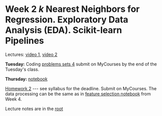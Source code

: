 # Week 2 *k* Nearest Neighbors for Regression. Exploratory Data Analysis (EDA). Scikit-learn Pipelines

Lectures: [video 1](https://youtu.be/TbE593kePpc), [video 2](https://youtu.be/8czrhfEz1yw)

**Tuesday:** Coding [problems sets 4](./Problems_04.ipynb) submit on MyCourses by the end of the Tuesday's class.

**Thursday:** [notebook](./ML4.ipynb)

[Homework 2](./HW2) --- see syllabus for the deadline. Submit on MyCourses. The data processing can be the same as in [feature selection notebook](https://github.com/anton-selitskiy/RIT_ML/Week04_SGD/ML7.ipynb) from Week 4.

Lecture notes are in the [root](https://github.com/anton-selitskiy/RIT_ML)
